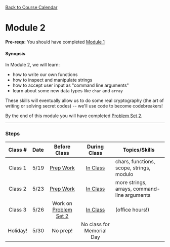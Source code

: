 [Back to Course Calendar](../../..)
# Module 2

**Pre-reqs:** You should have completed [Module 1](../module1)

#### Synopsis 

In Module 2, we will learn:
* how to write our own functions
* how to inspect and manipulate strings
* how to accept user input as "command line arguments"
* learn about some new data types like `char` and `array`

These skills will eventually allow us to do some real cryptography (the art of writing or solving secret codes) -- we'll use code to become codebreakers!

By the end of this module you will have completed [Problem Set 2](./materials/problem-set).

*** 

### Steps

Class # | Date | Before Class | During Class | Topics/Skills
:--------:|:---:|:------------:|:------------:|-----------------------|
Class 1 | 5/19 | [Prep Work](./materials/class1-prep) | [In Class](./materials/class1) | chars, functions, scope, strings, modulo|
Class 2 | 5/23 | [Prep Work](./materials/class2-prep) | [In Class](./materials/class2) | more strings, arrays, command-line arguments |
Class 3 | 5/26 | Work on [Problem Set 2](./materials/problem-set) | [In Class](./materials/class3) | (office hours!)|
Holiday! | 5/30 | No prep! | No class for Memorial Day
  

